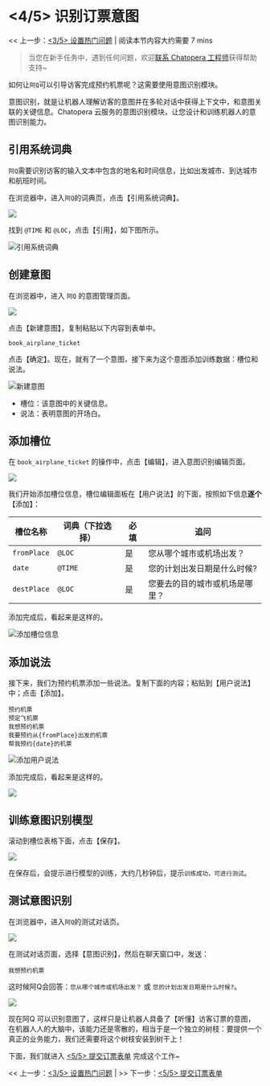 <!-- markup:blank-line -->
# <4/5> 识别订票意图

<< 上一步：[<3/5> 设置热门问题](/products/chatbot-platform/tutorials/3-add-scripts-function.html) | <i class="glyphicon glyphicon-time"></i>阅读本节内容大约需要 7 mins 

> 当您在新手任务中，遇到任何问题，欢迎[联系 Chatopera 工程师](https://dwz.chatopera.com/s99784)获得帮助支持~

如何让`阿Q`可以引导访客完成预约机票呢？这需要使用意图识别模块。

意图识别，就是让机器人理解访客的意图并在多轮对话中获得上下文中，和意图关联的关键信息。Chatopera 云服务的意图识别模块，让您设计和训练机器人的意图识别能力。

## 引用系统词典

`阿Q`需要识别访客的输入文本中包含的地名和时间信息，比如出发城市、到达城市和航班时间。

在浏览器中，进入`阿Q`的词典页，点击【引用系统词典】。

![](../../../images/assets/screenshot_20230503115859.png)

找到 `@TIME` 和 `@LOC`，点击【引用】，如下图所示。

![引用系统词典](../../../images/products/platform/screenshot-20210915-134251.png)

## 创建意图

在浏览器中，进入 `阿Q` 的意图管理页面。

![](../../../images/assets/screenshot_20230503115641.png)

点击【新建意图】，复制粘贴以下内容到表单中。

```意图标识名
book_airplane_ticket
```

点击【确定】。现在，就有了一个意图，接下来为这个意图添加训练数据：槽位和说法。

![新建意图](../../../images/products/platform/screenshot-20210914-013838.png)

* 槽位：该意图中的关键信息。
* 说法：表明意图的开场白。

## 添加槽位

在 `book_airplane_ticket` 的操作中，点击【编辑】，进入意图识别编辑页面。

![](../../../images/assets/screenshot_20230503120254.png)

我们开始添加槽位信息，槽位编辑面板在【用户说法】的下面，按照如下信息**逐个**【添加】：

| 槽位名称 | 词典（下拉选择）| 必填 | 追问 |
| --- | --- | --- | --- |
| `fromPlace` | `@LOC` | 是 | 您从哪个城市或机场出发？ |
| `date` | `@TIME` | 是 | 您的计划出发日期是什么时候? |
| `destPlace` | `@LOC` | 是 | 您要去的目的城市或机场是哪里？ |
<!-- markup:table-caption 添加槽位表单 -->

添加完成后，看起来是这样的。

![添加槽位信息](../../../images/products/platform/screenshot-20210914-015710.png)

## 添加说法

接下来，我们为预约机票添加一些说法。复制下面的内容；粘贴到【用户说法】中；点击【添加】。

```说法
预约机票
预定飞机票
我想预约机票
我要预约从{fromPlace}出发的机票
帮我预约{date}的机票
```

![添加用户说法](../../../images/assets/screenshot_20230503170300.png)

添加完成后，看起来是这样的。

![](../../../images/assets/screenshot_20230503170203.png)


## 训练意图识别模型

滚动到槽位表格下面，点击【保存】。

![](../../../images/assets/screenshot_20230503154626.png)

在保存后，会提示进行模型的训练，大约几秒钟后，提示`训练成功，可进行测试`。

## 测试意图识别

在浏览器中，进入`阿Q`的测试对话页。

![](../../../images/assets/screenshot_20230503120725.png)

在测试对话页面，选择【意图识别】，然后在聊天窗口中，发送：

```文本
我想预约机票
```

这时候阿Q会回答：`您从哪个城市或机场出发？` 或 `您的计划出发日期是什么时候?`。

![](../../../images/assets/screenshot_20230503120924.png)

现在阿Q 可以识别意图了，这样只是让机器人具备了【听懂】访客订票的意图，在机器人人的大脑中，该能力还是零散的，相当于是一个独立的树枝：要提供一个真正的业务能力，我们还需要将这个树枝安装到树干上！

下面，我们就进入 [<5/5> 提交订票表单](/products/chatbot-platform/tutorials/5-stats-history.html) 完成这个工作~

<< 上一步：[<3/5> 设置热门问题](/products/chatbot-platform/tutorials/3-add-scripts-function.html) | >> 下一步：[<5/5> 提交订票表单](/products/chatbot-platform/tutorials/5-stats-history.html) 